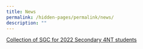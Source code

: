 ```yaml
---
title: News
permalink: /hidden-pages/permalink/news/
description: ""
---
```

[Collection of SGC for 2022 Secondary 4NT students](/news/collection-of-sgc-for-2022-secondary-4nt-students/)


